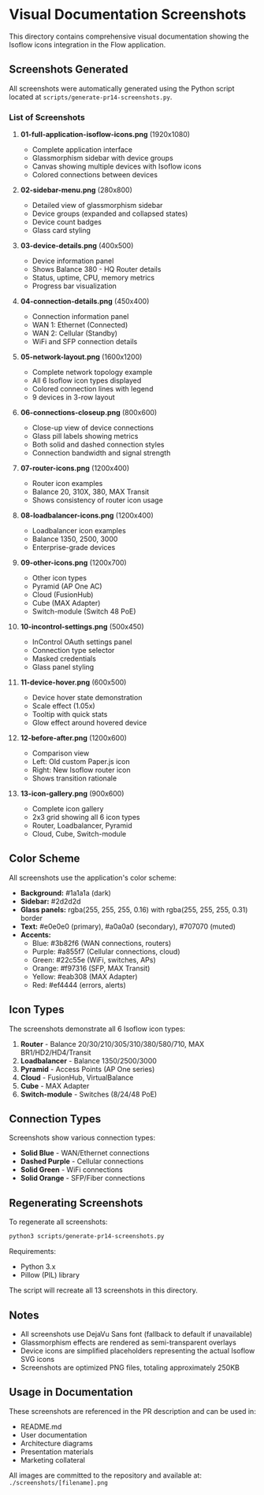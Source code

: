 # Visual Documentation Screenshots

This directory contains comprehensive visual documentation showing the Isoflow icons integration in the Flow application.

## Screenshots Generated

All screenshots were automatically generated using the Python script located at `scripts/generate-pr14-screenshots.py`.

### List of Screenshots

1. **01-full-application-isoflow-icons.png** (1920x1080)
   - Complete application interface
   - Glassmorphism sidebar with device groups
   - Canvas showing multiple devices with Isoflow icons
   - Colored connections between devices

2. **02-sidebar-menu.png** (280x800)
   - Detailed view of glassmorphism sidebar
   - Device groups (expanded and collapsed states)
   - Device count badges
   - Glass card styling

3. **03-device-details.png** (400x500)
   - Device information panel
   - Shows Balance 380 - HQ Router details
   - Status, uptime, CPU, memory metrics
   - Progress bar visualization

4. **04-connection-details.png** (450x400)
   - Connection information panel
   - WAN 1: Ethernet (Connected)
   - WAN 2: Cellular (Standby)
   - WiFi and SFP connection details

5. **05-network-layout.png** (1600x1200)
   - Complete network topology example
   - All 6 Isoflow icon types displayed
   - Colored connection lines with legend
   - 9 devices in 3-row layout

6. **06-connections-closeup.png** (800x600)
   - Close-up view of device connections
   - Glass pill labels showing metrics
   - Both solid and dashed connection styles
   - Connection bandwidth and signal strength

7. **07-router-icons.png** (1200x400)
   - Router icon examples
   - Balance 20, 310X, 380, MAX Transit
   - Shows consistency of router icon usage

8. **08-loadbalancer-icons.png** (1200x400)
   - Loadbalancer icon examples
   - Balance 1350, 2500, 3000
   - Enterprise-grade devices

9. **09-other-icons.png** (1200x700)
   - Other icon types
   - Pyramid (AP One AC)
   - Cloud (FusionHub)
   - Cube (MAX Adapter)
   - Switch-module (Switch 48 PoE)

10. **10-incontrol-settings.png** (500x450)
    - InControl OAuth settings panel
    - Connection type selector
    - Masked credentials
    - Glass panel styling

11. **11-device-hover.png** (600x500)
    - Device hover state demonstration
    - Scale effect (1.05x)
    - Tooltip with quick stats
    - Glow effect around hovered device

12. **12-before-after.png** (1200x600)
    - Comparison view
    - Left: Old custom Paper.js icon
    - Right: New Isoflow router icon
    - Shows transition rationale

13. **13-icon-gallery.png** (900x600)
    - Complete icon gallery
    - 2x3 grid showing all 6 icon types
    - Router, Loadbalancer, Pyramid
    - Cloud, Cube, Switch-module

## Color Scheme

All screenshots use the application's color scheme:

- **Background:** #1a1a1a (dark)
- **Sidebar:** #2d2d2d
- **Glass panels:** rgba(255, 255, 255, 0.16) with rgba(255, 255, 255, 0.31) border
- **Text:** #e0e0e0 (primary), #a0a0a0 (secondary), #707070 (muted)
- **Accents:**
  - Blue: #3b82f6 (WAN connections, routers)
  - Purple: #a855f7 (Cellular connections, cloud)
  - Green: #22c55e (WiFi, switches, APs)
  - Orange: #f97316 (SFP, MAX Transit)
  - Yellow: #eab308 (MAX Adapter)
  - Red: #ef4444 (errors, alerts)

## Icon Types

The screenshots demonstrate all 6 Isoflow icon types:

1. **Router** - Balance 20/30/210/305/310/380/580/710, MAX BR1/HD2/HD4/Transit
2. **Loadbalancer** - Balance 1350/2500/3000
3. **Pyramid** - Access Points (AP One series)
4. **Cloud** - FusionHub, VirtualBalance
5. **Cube** - MAX Adapter
6. **Switch-module** - Switches (8/24/48 PoE)

## Connection Types

Screenshots show various connection types:

- **Solid Blue** - WAN/Ethernet connections
- **Dashed Purple** - Cellular connections
- **Solid Green** - WiFi connections
- **Solid Orange** - SFP/Fiber connections

## Regenerating Screenshots

To regenerate all screenshots:

```bash
python3 scripts/generate-pr14-screenshots.py
```

Requirements:
- Python 3.x
- Pillow (PIL) library

The script will recreate all 13 screenshots in this directory.

## Notes

- All screenshots use DejaVu Sans font (fallback to default if unavailable)
- Glassmorphism effects are rendered as semi-transparent overlays
- Device icons are simplified placeholders representing the actual Isoflow SVG icons
- Screenshots are optimized PNG files, totaling approximately 250KB

## Usage in Documentation

These screenshots are referenced in the PR description and can be used in:
- README.md
- User documentation
- Architecture diagrams
- Presentation materials
- Marketing collateral

All images are committed to the repository and available at:
`./screenshots/[filename].png`
